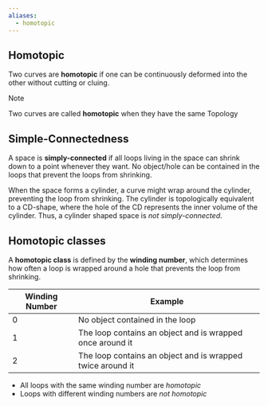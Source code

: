 ```yaml
---
aliases:
  - homotopic
---
```

## Homotopic

Two curves are **homotopic** if one can be continuously deformed into the other without cutting or cluing.

> [!Note]
> Two curves are called **homotopic** when they have the same Topology

## Simple-Connectedness

A space is **simply-connected** if all loops living in the space can shrink down to a point whenever they want. No object/hole can be contained in the loops that prevent the loops from shrinking.

When the space forms a cylinder, a curve might wrap around the cylinder, preventing the loop from shrinking. The cylinder is topologically equivalent to a CD-shape, where the hole of the CD represents the inner volume of the cylinder. Thus, a cylinder shaped space is *not simply-connected*. 

## Homotopic classes

A **homotopic class** is defined by the **winding number**, which determines how often a loop is wrapped around a hole that prevents the loop from shrinking.

| Winding Number | Example                                                    |
| -------------- | ---------------------------------------------------------- |
| 0              | No object contained in the loop                            |
| 1              | The loop contains an object and is wrapped once around it  |
| 2              | The loop contains an object and is wrapped twice around it |
- All loops with the same winding number are *homotopic*
- Loops with different winding numbers are *not homotopic*

